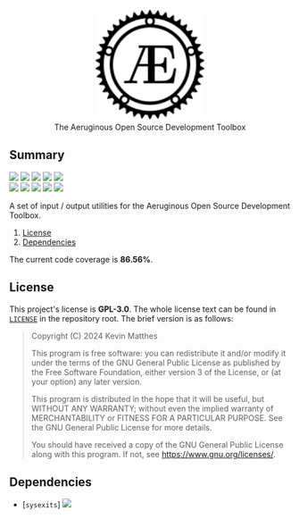 <!------------------- #[aeruginous::mercy::0003::start] ------------------->

[ci]:  https://github.com/kevinmatthes/aeruginous-io/workflows/ci/badge.svg
[crate]:  https://crates.io/crates/aeruginous-io
[crates-io]:  https://img.shields.io/crates/v/aeruginous-io
[deps]:  https://deps.rs/repo/github/kevinmatthes/aeruginous-io/status.svg
[deps-rs]:  https://deps.rs/repo/github/kevinmatthes/aeruginous-io
[docs]:  https://docs.rs/aeruginous/badge.svg
[docs-rs]:  https://docs.rs/aeruginous-io
[downloads]:  https://img.shields.io/crates/d/aeruginous-io
[gpl3]:  https://github.com/kevinmatthes/aeruginous-io/blob/main/LICENSE
[lcns]:  https://img.shields.io/github/license/kevinmatthes/aeruginous-io
[lst]:  https://img.shields.io/github/last-commit/kevinmatthes/aeruginous-io
[msrv]:  https://img.shields.io/badge/MSRV-1.85.0-brightgreen
[release]:  https://github.com/kevinmatthes/aeruginous-io/releases/latest
[renovate]:  https://img.shields.io/badge/renovate-enabled-brightgreen.svg
[repository]:  https://github.com/kevinmatthes/aeruginous-io
[tag]:  https://img.shields.io/github/v/tag/kevinmatthes/aeruginous-io

<!-------------------- #[aeruginous::mercy::0003::end] -------------------->

<p align = 'center'>
<a href = 'https://github.com/kevinmatthes/aeruginous-rs'>
<img
  height = '200'
  src =
    'https://github.com/kevinmatthes/aeruginous-rs/raw/main/aeruginous.svg'
/>
</a>
<br/>
The Aeruginous Open Source Development Toolbox
</p>

## Summary

[![][ci]][repository]
[![][lst]][repository]
[![][lcns]][repository]
[![][renovate]][repository]
[![][tag]][release]
<br>
[![][crates-io]][crate]
[![][deps]][deps-rs]
[![][docs]][docs-rs]
[![][downloads]][crate]
[![][msrv]][repository]

A set of input / output utilities for the Aeruginous Open Source Development
Toolbox.

1. [License](#license)
1. [Dependencies](#dependencies)

The current code coverage is **<!-- cov -->86.56%<!-- cov -->**.

## License

This project's license is **GPL-3.0**.  The whole license text can be found
in [`LICENSE`][gpl3] in the repository root.  The brief version is as
follows:

> Copyright (C) 2024 Kevin Matthes
>
> This program is free software: you can redistribute it and/or modify
> it under the terms of the GNU General Public License as published by
> the Free Software Foundation, either version 3 of the License, or
> (at your option) any later version.
>
> This program is distributed in the hope that it will be useful,
> but WITHOUT ANY WARRANTY; without even the implied warranty of
> MERCHANTABILITY or FITNESS FOR A PARTICULAR PURPOSE.  See the
> GNU General Public License for more details.
>
> You should have received a copy of the GNU General Public License
> along with this program.  If not, see <https://www.gnu.org/licenses/>.

## Dependencies

- [`sysexits`]
  [![](https://img.shields.io/crates/l/sysexits)
  ](https://github.com/sorairolake/sysexits-rs)

<!------------------------------------------------------------------------->

